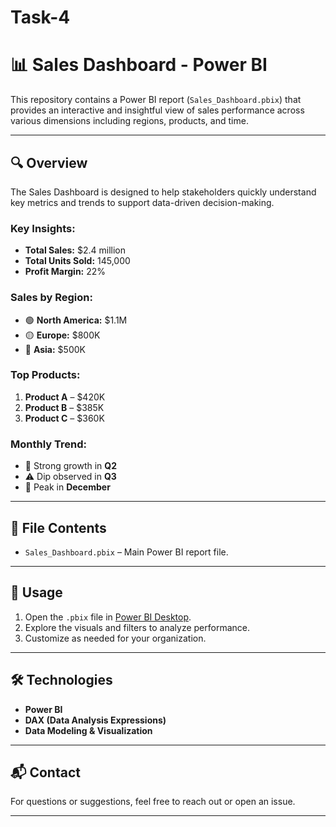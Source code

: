 # Task-4
# 📊 Sales Dashboard - Power BI

This repository contains a Power BI report (`Sales_Dashboard.pbix`) that provides an interactive and insightful view of sales performance across various dimensions including regions, products, and time.

---

## 🔍 Overview

The Sales Dashboard is designed to help stakeholders quickly understand key metrics and trends to support data-driven decision-making.

### Key Insights:
- **Total Sales:** $2.4 million  
- **Total Units Sold:** 145,000  
- **Profit Margin:** 22%

### Sales by Region:
- 🟢 **North America:** $1.1M  
- 🟡 **Europe:** $800K  
- 🔴 **Asia:** $500K

### Top Products:
1. **Product A** – $420K  
2. **Product B** – $385K  
3. **Product C** – $360K

### Monthly Trend:
- 🚀 Strong growth in **Q2**
- ⚠️ Dip observed in **Q3**
- 🎯 Peak in **December**

---

## 📁 File Contents

- `Sales_Dashboard.pbix` – Main Power BI report file.

---

## 📌 Usage

1. Open the `.pbix` file in [Power BI Desktop](https://powerbi.microsoft.com/desktop/).
2. Explore the visuals and filters to analyze performance.
3. Customize as needed for your organization.

---

## 🛠 Technologies

- **Power BI**
- **DAX (Data Analysis Expressions)**
- **Data Modeling & Visualization**

---

## 📬 Contact

For questions or suggestions, feel free to reach out or open an issue.

---

